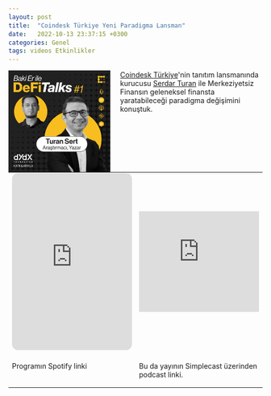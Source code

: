 ```yaml
---
layout: post
title:  "Coindesk Türkiye Yeni Paradigma Lansman"
date:   2022-10-13 23:37:15 +0300
categories: Genel
tags: videos Etkinlikler
---
```


<img align="left" src="/assets/defitalks-podcast-1.jpg" style="width:40%; padding-right:20px"> [Coindesk Türkiye](https://www.coindeskturkiye.com/)'nin tanıtım lansmanında kurucusu [Serdar Turan](https://www.coindeskturkiye.com/yazarlar/serdar-turan-1) ile Merkeziyetsiz Finansın geleneksel finansta yaratabileceği paradigma değişimini konuştuk. 
&nbsp;

<table><tr><td style="width:50%">
<iframe style="border-radius:12px" src="https://open.spotify.com/embed/episode/4gSOZtNNe8hqDbzH1Ea5VA?utm_source=generator" width="100%" height="352" frameBorder="0" allowfullscreen="" allow="autoplay; clipboard-write; encrypted-media; fullscreen; picture-in-picture" loading="lazy"></iframe>
</td>
<td style="width:50%">
<iframe height="200px" width="100%" frameborder="no" scrolling="no" seamless src="https://player.simplecast.com/22f845be-a3dd-499d-bf3c-e3e22313d876?dark=false"></iframe></iframe></td></tr>
<tr><td style="width:50%; vertical-align:top">
<p>
Programın Spotify linki
</p></td>
<td style="width:50%; vertical-align:top">
<p>Bu da yayının Simplecast üzerinden podcast linki.</p>
</td></tr> 
</table>
